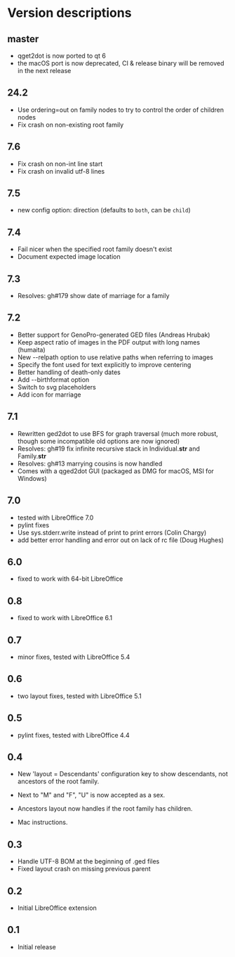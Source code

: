 # Version descriptions

## master

- qget2dot is now ported to qt 6
- the macOS port is now deprecated, CI & release binary will be removed in the next release

## 24.2

- Use ordering=out on family nodes to try to control the order of children nodes
- Fix crash on non-existing root family

## 7.6

- Fix crash on non-int line start
- Fix crash on invalid utf-8 lines

## 7.5

- new config option: direction (defaults to `both`, can be `child`)

## 7.4

- Fail nicer when the specified root family doesn't exist
- Document expected image location

## 7.3

- Resolves: gh#179 show date of marriage for a family

## 7.2

- Better support for GenoPro-generated GED files (Andreas Hrubak)
- Keep aspect ratio of images in the PDF output with long names (humaita)
- New --relpath option to use relative paths when referring to images
- Specify the font used for text explicitly to improve centering
- Better handling of death-only dates
- Add --birthformat option
- Switch to svg placeholders
- Add icon for marriage

## 7.1

- Rewritten ged2dot to use BFS for graph traversal (much more robust, though some incompatible old
  options are now ignored)
- Resolves: gh#19 fix infinite recursive stack in Individual.__str__ and Family.__str__
- Resolves: gh#13 marrying cousins is now handled
- Comes with a qged2dot GUI (packaged as DMG for macOS, MSI for Windows)

## 7.0

- tested with LibreOffice 7.0
- pylint fixes
- Use sys.stderr.write instead of print to print errors (Colin Chargy)
- add better error handling and error out on lack of rc file (Doug Hughes)

## 6.0

- fixed to work with 64-bit LibreOffice

## 0.8

- fixed to work with LibreOffice 6.1

## 0.7

- minor fixes, tested with LibreOffice 5.4

## 0.6

- two layout fixes, tested with LibreOffice 5.1

## 0.5

- pylint fixes, tested with LibreOffice 4.4

## 0.4

- New 'layout = Descendants' configuration key to show descendants, not ancestors of the root family.

- Next to "M" and "F", "U" is now accepted as a sex.

- Ancestors layout now handles if the root family has children.

- Mac instructions.

## 0.3

- Handle UTF-8 BOM at the beginning of .ged files
- Fixed layout crash on missing previous parent

## 0.2

- Initial LibreOffice extension

## 0.1

- Initial release
